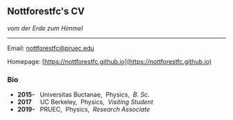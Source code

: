 ## Nottforestfc's CV

_vom der Erde zum Himmel_

---

Email: [nottforestfc@pruec.edu](nottforestfc@pruec.edu)

Homepage: [https://nottforestfc.github.io](https://nottforestfc.github.io)

### Bio

- **2015-**    &nbsp; Universitas Buctanae,&nbsp; Physics,&nbsp; _B. Sc._
- **2017**     &nbsp; &nbsp; UC Berkeley,&nbsp; Physics,&nbsp; _Visiting Student_
- **2019-**    &nbsp; PRUEC,&nbsp; Physics,&nbsp; _Research Associate_
